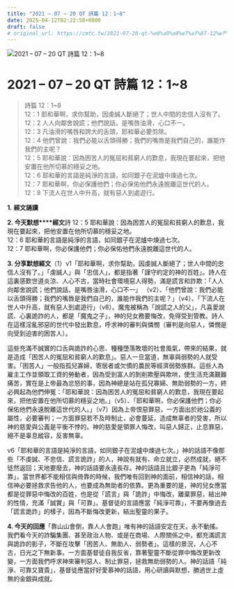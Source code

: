 ```yaml
---
title: "2021 – 07 – 20 QT 詩篇 12：1~8"
date: 2025-04-12T02:22:58+0800
draft: false
# original_url: https://cmtc.tw/2021-07-20-qt-%e8%a9%a9%e7%af%87-12%ef%bc%9a18
---
```


![2021 – 07 – 20 QT 詩篇 12：1~8](/images/qt.jpg   "2021 – 07 – 20 QT 詩篇 12：1~8")

# 2021 – 07 – 20 QT 詩篇 12：1~8

> 詩篇 12：1~8  
> 12：1 耶和華啊，求你幫助，因虔誠人斷絕了；世人中間的忠信人沒有了。  
> 12：2 人人向鄰舍說謊；他們說話，是嘴唇油滑，心口不一。  
> 12：3 凡油滑的嘴唇和誇大的舌頭，耶和華必要剪除。  
> 12：4 他們曾說：我們必能以舌頭得勝；我們的嘴唇是我們自己的，誰能作我們的主呢？  
> 12：5 耶和華說：因為困苦人的冤屈和貧窮人的歎息，我現在要起來，把他安置在他所切慕的穩妥之地。  
> 12：6 耶和華的言語是純淨的言語，如同銀子在泥爐中煉過七次。  
> 12：7 耶和華啊，你必保護他們；你必保佑他們永遠脫離這世代的人。  
> 12：8 下流人在世人中升高，就有惡人到處遊行。

**1.** **經文誦讀**

**2. 今天默想****經文**詩 12：5 耶和華說：因為困苦人的冤屈和貧窮人的歎息，我現在要起來，把他安置在他所切慕的穩妥之地。  
12：6 耶和華的言語是純淨的言語，如同銀子在泥爐中煉過七次。  
12：7 耶和華啊，你必保護他們；你必保佑他們永遠脫離這世代的人。

**3. 分享默想經文**（1）v1「耶和華啊，求你幫助，因虔誠人斷絕了；世人中間的忠信人沒有了。」「虔誠人」與「忠信人」，都是指著「謹守約定的神的百姓」。詩人在這裏感歎世道炎涼、人心不古，當時社會環境惡人得勢，滿是謊言和詐欺：「人人向鄰舍說謊；他們說話，是嘴唇油滑，心口不一」 （v2）、「他們曾說：我們必能以舌頭得勝；我們的嘴唇是我們自己的，誰能作我們的主呢？」（v4）、「下流人在世人中升高，就有惡人到處遊行」（v8）。魔鬼被稱為「說謊之人的父」，凡喜愛說謊、心裏詭詐的人，都是「魔鬼之子」，神的兒女務要悔改，免得受到管教。詩人在這樣淫亂邪惡的世代中發出歎息，呼求神的審判與憐憫（審判是向惡人，憐憫是向受到迫害的困苦人）。

這些充滿不誠實的口舌與詭詐的心思、種種墮落敗壞的社會風氣，帶來的結果，就是造成「困苦人的冤屈和貧窮人的歎息」。惡人一旦當道，無辜與弱勢的人就受害。「困苦人」一般指孤兒寡婦，寄居者或欠債的農民等經濟弱勢族群。這些人為雇主工作並領取工資的勞動者，因為受到富人的剝削欺壓與欺哄，使生活充滿艱難痛苦，實在是上帝最為忿怒的事，因為神總是站在孤兒寡婦、無助弱勢的一方，終必興起為他們伸冤：「耶和華說：因為困苦人的冤屈和貧窮人的歎息，我現在要起來，把他安置在他所切慕的穩妥之地。」（v5）、「耶和華啊，你必保護他們；你必保佑他們永遠脫離這世代的人。」（v7）因為上帝恨惡罪惡，一方面出於祂公義的屬性，必要審判；一方面罪惡若不及時制止，必會蔓延，造成無辜者的受害，所以神的慈愛與公義是平衡不悖的。神的慈愛是領罪人悔改，叫惡人歸正，止息罪惡，絕不是辜息縱容，反害無辜。

v6「耶和華的言語是純淨的言語，如同銀子在泥爐中煉過七次。」神的話語不像那些「不虔誠、不忠信、謊言詭詐」的人，神說有就有、命立就立，必然成就，絕不徒然返回；天地要廢去，神的話語要永遠長存。神的話語且比銀子更為「純淨可靠」，當世界都不能相信與倚靠的時候，我們唯有回到神的面前，相信神的話，相信神必要拯救求告他的人，也要成為無助者的依靠。更為重要的是，神的兒女應當都是從罪惡中悔改的百姓，也是從「謊言」與「詭詐」中悔改，離棄罪惡，結出神的性情，充滿「誠實」與「可靠」。基督徒的言語應當「純淨可靠」，不要再像過去「謊言詭詐」的樣子，因為不斷悔改更新，結出聖靈的果子。

**4. 今天的回應**「靠山山會倒，靠人人會跑」唯有神的話語安定在天，永不動搖。我們看今天的詐騙集團、甚至政治人物、或是在商場、人際關係之中，都充滿謊言與詭詐的影子，不斷在攻擊「困苦人、無助人、弱勢者」。這樣的景況，人心不古，日光之下無新事。一方面基督徒自我反省，靠著聖靈不斷從罪中悔改更新改變，一方面我們呼求神來審判惡人、制止罪惡，拯救無助弱勢的人。神的話語「純淨、可靠又寶貴」，基督徒應當好好愛慕神的話語，用心研讀與默想，勝過世上虛無的金銀與成就。
